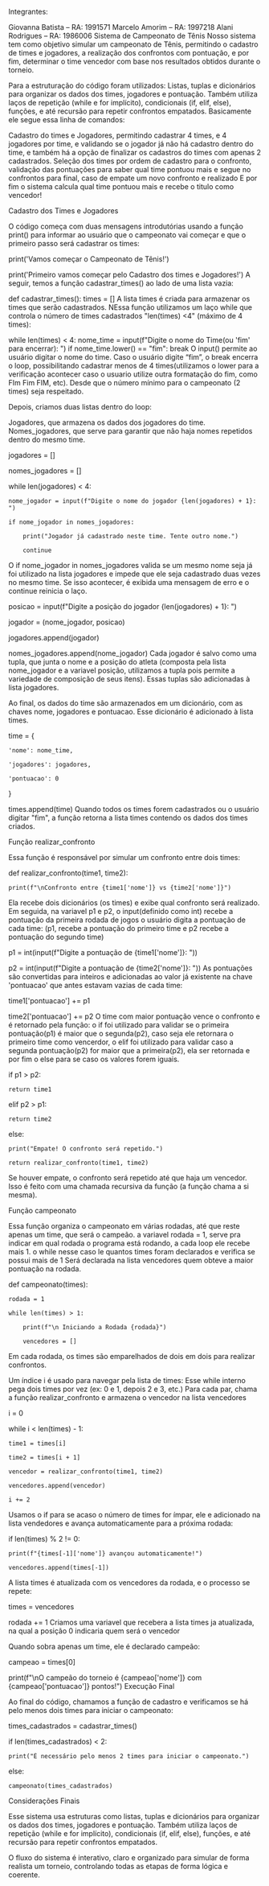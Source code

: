 Integrantes:

Giovanna Batista – RA: 1991571
Marcelo Amorim – RA: 1997218
Alani Rodrigues – RA: 1986006
Sistema de Campeonato de Tênis
Nosso sistema tem como objetivo simular um campeonato de Tênis, permitindo o cadastro de times e jogadores, a realização dos confrontos com pontuação, e por fim, determinar o time vencedor com base nos resultados obtidos durante o torneio.

Para a estruturação do código foram utilizados: Listas, tuplas e dicionários para organizar os dados dos times, jogadores e pontuação. Também utiliza laços de repetição (while e for implícito), condicionais (if, elif, else), funções, e até recursão para repetir confrontos empatados. Basicamente ele segue essa linha de comandos:

Cadastro do times e Jogadores, permitindo cadastrar 4 times, e 4 jogadores por time, e validando se o jogador já não há cadastro dentro do time, e também há a opção de finalizar os cadastros do times com apenas 2 cadastrados. Seleção dos times por ordem de cadastro para o confronto, validação das pontuações para saber qual time pontuou mais e segue no confrontos para final, caso de empate um novo confronto e realizado E por fim o sistema calcula qual time pontuou mais e recebe o titulo como vencedor!

Cadastro dos Times e Jogadores

O código começa com duas mensagens introdutórias usando a função print() para informar ao usuário que o campeonato vai começar e que o primeiro passo será cadastrar os times:

print('Vamos começar o Campeonato de Tênis!')

print('Primeiro vamos começar pelo Cadastro dos times e Jogadores!')
A seguir, temos a função cadastrar_times() ao lado de uma lista vazia:

def cadastrar_times():
    times = []
A lista times é criada para armazenar os times que serão cadastrados. NEssa função utilizamos um laço while que controla o número de times cadastrados "len(times) <4" (máximo de 4 times):

while len(times) < 4:
    nome_time = input(f"Digite o nome do Time(ou 'fim' para encerrar): ")
    if nome_time.lower() == "fim":
        break
O input() permite ao usuário digitar o nome do time. Caso o usuário digite “fim”, o break encerra o loop, possibilitando cadastrar menos de 4 times(utilizamos o lower para a verificação acontecer caso o usuario utilize outra formatação do fim, como FIm Fim FIM, etc). Desde que o número mínimo para o campeonato (2 times) seja respeitado.

Depois, criamos duas listas dentro do loop:

Jogadores, que armazena os dados dos jogadores do time. Nomes_jogadores, que serve para garantir que não haja nomes repetidos dentro do mesmo time.

jogadores = []

nomes_jogadores = []

while len(jogadores) < 4:

    nome_jogador = input(f"Digite o nome do jogador {len(jogadores) + 1}: ")
    
    if nome_jogador in nomes_jogadores:
    
        print("Jogador já cadastrado neste time. Tente outro nome.")
        
        continue
O if nome_jogador in nomes_jogadores valida se um mesmo nome seja já foi utilizado na lista jogadores e impede que ele seja cadastrado duas vezes no mesmo time. Se isso acontecer, é exibida uma mensagem de erro e o continue reinicia o laço.

posicao = input(f"Digite a posição do jogador {len(jogadores) + 1}: ")

jogador = (nome_jogador, posicao)

jogadores.append(jogador)

nomes_jogadores.append(nome_jogador)
Cada jogador é salvo como uma tupla, que junta o nome e a posição do atleta (composta pela lista nome_jogador e a variavel posição, utilizamos a tupla pois permite a variedade de composição de seus itens). Essas tuplas são adicionadas à lista jogadores.

Ao final, os dados do time são armazenados em um dicionário, com as chaves nome, jogadores e pontuacao. Esse dicionário é adicionado à lista times.

time = {

    'nome': nome_time,
    
    'jogadores': jogadores,
    
    'pontuacao': 0
    
}

times.append(time)
Quando todos os times forem cadastrados ou o usuário digitar "fim", a função retorna a lista times contendo os dados dos times criados.

Função realizar_confronto

Essa função é responsável por simular um confronto entre dois times:

def realizar_confronto(time1, time2):

    print(f"\nConfronto entre {time1['nome']} vs {time2['nome']}")
Ela recebe dois dicionários (os times) e exibe qual confronto será realizado. Em seguida, na variavel p1 e p2, o input(definido como int) recebe a pontuação da primeira rodada de jogos o usuário digita a pontuação de cada time: (p1, recebe a pontuação do primeiro time e p2 recebe a pontuação do segundo time)

p1 = int(input(f"Digite a pontuação de {time1['nome']}: "))

p2 = int(input(f"Digite a pontuação de {time2['nome']}: "))
As pontuações são convertidas para inteiros e adicionadas ao valor já existente na chave 'pontuacao' que antes estavam vazias de cada time:

time1['pontuacao'] += p1

time2['pontuacao'] += p2
O time com maior pontuação vence o confronto e é retornado pela função: o if foi utilizado para validar se o primeira pontuação(p1) é maior que o segunda(p2), caso seja ele retornara o primeiro time como vencerdor, o elif foi utilizado para validar caso a segunda pontuação(p2) for maior que a primeira(p2), ela ser retornada e por fim o else para se caso os valores forem iguais.

if p1 > p2:

    return time1
    
elif p2 > p1:

    return time2
    
else:

    print("Empate! O confronto será repetido.")
    
    return realizar_confronto(time1, time2)
Se houver empate, o confronto será repetido até que haja um vencedor. Isso é feito com uma chamada recursiva da função (a função chama a si mesma).

Função campeonato

Essa função organiza o campeonato em várias rodadas, até que reste apenas um time, que será o campeão. a variavel rodada = 1, serve pra indicar em qual rodada o programa está rodando, a cada loop ele recebe mais 1. o while nesse caso le quantos times foram declarados e verifica se possui mais de 1 Será declarada na lista vencedores quem obteve a maior pontuação na rodada.

def campeonato(times):

    rodada = 1
    
    while len(times) > 1:
    
        print(f"\n Iniciando a Rodada {rodada}")
        
        vencedores = []
Em cada rodada, os times são emparelhados de dois em dois para realizar confrontos.

Um índice i é usado para navegar pela lista de times: Esse while interno pega dois times por vez (ex: 0 e 1, depois 2 e 3, etc.) Para cada par, chama a função realizar_confronto e armazena o vencedor na lista vencedores

i = 0

while i < len(times) - 1:

    time1 = times[i]
    
    time2 = times[i + 1]
    
    vencedor = realizar_confronto(time1, time2)
    
    vencedores.append(vencedor)
    
    i += 2
Usamos o if para se acaso o número de times for ímpar, ele e adicionado na lista vendedores e avança automaticamente para a próxima rodada:

if len(times) % 2 != 0:

    print(f"{times[-1]['nome']} avançou automaticamente!")
    
    vencedores.append(times[-1])
A lista times é atualizada com os vencedores da rodada, e o processo se repete:

times = vencedores

rodada += 1
Criamos uma variavel que recebera a lista times ja atualizada, na qual a posição 0 indicaria quem será o vencedor

Quando sobra apenas um time, ele é declarado campeão:

campeao = times[0]

print(f"\nO campeão do torneio é {campeao['nome']} com {campeao['pontuacao']} pontos!")
Execução Final

Ao final do código, chamamos a função de cadastro e verificamos se há pelo menos dois times para iniciar o campeonato:

times_cadastrados = cadastrar_times()

if len(times_cadastrados) < 2:

    print("É necessário pelo menos 2 times para iniciar o campeonato.")
    
else:

    campeonato(times_cadastrados)
Considerações Finais

Esse sistema usa estruturas como listas, tuplas e dicionários para organizar os dados dos times, jogadores e pontuação. Também utiliza laços de repetição (while e for implícito), condicionais (if, elif, else), funções, e até recursão para repetir confrontos empatados.

O fluxo do sistema é interativo, claro e organizado para simular de forma realista um torneio, controlando todas as etapas de forma lógica e coerente.
